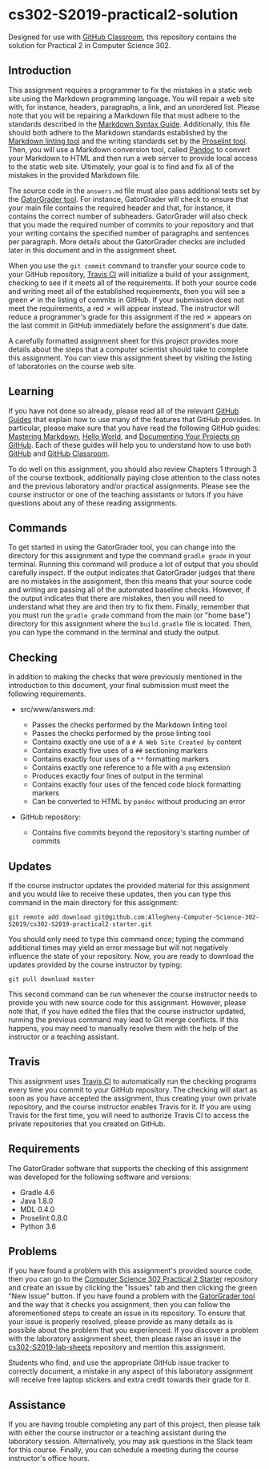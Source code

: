 <!---

TASK LIST:

  * Use cp -rf *.* to copy all of the files and directories in this repository
    to the starter repository for this assignment
  * Change into the directory for the starer repository
  * Update the header (e.g., #) to only give the name of the assignment
  * Update the first paragraph to include the commented-out content
  * Change the link in the # Problems section to point to this lab's starter
  * Create the assignment in the GitHub Classroom, noting the URL
  * Test the assignment by accepting it with your own GitHub account
  * Check to ensure that your GitHub repository is created correctly
  * Share the assignment link with all of the students using email or Slack

PROBLEMS?

  * Contact Gregory M. Kapfhammer by email or Slack
  * Raise an issue in the GitHub repository for this assignment

-->

# cs302-S2019-practical2-solution

Designed for use with [GitHub Classroom](https://classroom.github.com/), this
repository contains the solution for Practical 2 in Computer Science 302.

<!--

 Since the Travis builds for this repository will initially fail (as evidenced by
 a red &#x2717; appearing in the commit logs instead of a green &#x2714;), the
 programmer is responsible for completing all of the steps needed to satisfy the
 requirements for the assignment, thus causing a &#x2714; to instead appear in
 the commit logs.

-->

## Introduction

This assignment requires a programmer to fix the mistakes in a static web site
using the Markdown programming language. You will repair a web site with, for
instance, headers, paragraphs, a link, and an unordered list. Please note that
you will be repairing a Markdown file that must adhere to the standards
described in the [Markdown Syntax
Guide](https://guides.github.com/features/mastering-markdown/). Additionally,
this file should both adhere to the Markdown standards established by the
[Markdown linting tool](https://github.com/markdownlint/markdownlint) and the
writing standards set by the [Proselint tool](http://proselint.com/). Then, you
will use a Markdown conversion tool, called [Pandoc](https://pandoc.org/) to
convert your Markdown to HTML and then run a web server to provide local access
to the static web site. Ultimately, your goal is to find and fix all of the
mistakes in the provided Markdown file.

The source code in the `answers.md` file must also pass additional tests set by
the [GatorGrader tool](https://github.com/GatorEducator/gatorgrader). For instance,
GatorGrader will check to ensure that your main file contains the required
header and that, for instance, it contains the correct number of subheaders.
GatorGrader will also check that you made the required number of commits to your
repository and that your writing contains the specified number of paragraphs and
sentences per paragraph. More details about the GatorGrader checks are included
later in this document and in the assignment sheet.

When you use the `git commit` command to transfer your source code to your
GitHub repository, [Travis CI](https://travis-ci.com/) will initialize a build
of your assignment, checking to see if it meets all of the requirements. If both
your source code and writing meet all of the established requirements, then you
will see a green &#x2714; in the listing of commits in GitHub. If your
submission does not meet the requirements, a red &#x2717; will appear instead.
The instructor will reduce a programmer's grade for this assignment if the red
&#x2717; appears on the last commit in GitHub immediately before the
assignment's due date.

A carefully formatted assignment sheet for this project provides more details
about the steps that a computer scientist should take to complete this
assignment. You can view this assignment sheet by visiting the listing of
laboratories on the course web site.

## Learning

If you have not done so already, please read all of the relevant [GitHub
Guides](https://guides.github.com/) that explain how to use many of the features
that GitHub provides. In particular, please make sure that you have read the
following GitHub guides: [Mastering
Markdown](https://guides.github.com/features/mastering-markdown/), [Hello
World](https://guides.github.com/activities/hello-world/), and [Documenting Your
Projects on GitHub](https://guides.github.com/features/wikis/). Each of these
guides will help you to understand how to use both [GitHub](http://github.com) and
[GitHub Classroom](https://classroom.github.com/).

To do well on this assignment, you should also review Chapters 1 through 3 of
the course textbook, additionally paying close attention to the class notes and
the previous laboratory and/or practical assignments. Please see the course
instructor or one of the teaching assistants or tutors if you have questions
about any of these reading assignments.

## Commands

To get started in using the GatorGrader tool, you can change into the directory
for this assignment and type the command `gradle grade` in your terminal.
Running this command will produce a lot of output that you should carefully
inspect. If the output indicates that GatorGrader judges that there are no
mistakes in the assignment, then this means that your source code and writing
are passing all of the automated baseline checks. However, if the output
indicates that there are mistakes, then you will need to understand what they
are and then try to fix them. Finally, remember that you must run the `gradle
grade` command from the main (or "home base") directory for this assignment
where the `build.gradle` file is located. Then, you can type the command in
the terminal and study the output.

## Checking

In addition to making the checks that were previously mentioned in the
introduction to this document, your final submission must meet the following
requirements.

- src/www/answers.md:
  - Passes the checks performed by the Markdown linting tool
  - Passes the checks performed by the prose linting tool
  - Contains exactly one use of a `# A Web Site Created by` content
  - Contains exactly five uses of a `##` sectioning markers
  - Contains exactly four uses of a `**` formatting markers
  - Contains exactly one reference to a file with a `png` extension
  - Produces exactly four lines of output in the terminal
  - Contains exactly four uses of the fenced code block formatting markers
  - Can be converted to HTML by `pandoc` without producing an error

- GitHub repository:
  - Contains five commits beyond the repository's starting number of commits

## Updates

If the course instructor updates the provided material for this assignment and
you would like to receive these updates, then you can type this command in the
main directory for this assignment:

```
git remote add download git@github.com:Allegheny-Computer-Science-302-S2019/cs302-S2019-practical2-starter.git
```

You should only need to type this command once; typing the command additional
times may yield an error message but will not negatively influence the state of
your repository. Now, you are ready to download the updates provided by the
course instructor by typing:

```
git pull download master
```

This second command can be run whenever the course instructor needs to provide
you with new source code for this assignment. However, please note that, if you
have edited the files that the course instructor updated, running the previous
command may lead to Git merge conflicts. If this happens, you may need to
manually resolve them with the help of the instructor or a teaching assistant.

## Travis

This assignment uses [Travis CI](https://travis-ci.com/) to automatically run
the checking programs every time you commit to your GitHub repository. The
checking will start as soon as you have accepted the assignment, thus creating
your own private repository, and the course instructor enables Travis for it. If
you are using Travis for the first time, you will need to authorize Travis CI to
access the private repositories that you created on GitHub.

## Requirements

The GatorGrader software that supports the checking of this assignment was
developed for the following software and versions:

- Gradle 4.6
- Java 1.8.0
- MDL 0.4.0
- Proselint 0.8.0
- Python 3.6

## Problems

If you have found a problem with this assignment's provided source code, then
you can go to the [Computer Science 302 Practical 2
Starter](https://github.com/Allegheny-Computer-Science-302-S2019/cs302-S2019-practical2-starter)
repository and create an issue by clicking the "Issues" tab and then clicking
the green "New Issue" button. If you have found a problem with the [GatorGrader
tool](https://github.com/GatorEducator/gatorgrader) and the way that it checks you
assignment, then you can follow the aforementioned steps to create an issue in
its repository. To ensure that your issue is properly resolved, please provide
as many details as is possible about the problem that you experienced. If you
discover a problem with the laboratory assignment sheet, then please raise an
issue in the
[cs302-S2019-lab-sheets](https://github.com/Allegheny-Computer-Science-302-S2019/cs302-S2019-sheets)
repository and mention this assignment.

Students who find, and use the appropriate GitHub issue tracker to correctly
document, a mistake in any aspect of this laboratory assignment will receive
free laptop stickers and extra credit towards their grade for it.

## Assistance

If you are having trouble completing any part of this project, then please talk
with either the course instructor or a teaching assistant during the laboratory
session. Alternatively, you may ask questions in the Slack team for this
course. Finally, you can schedule a meeting during the course instructor's
office hours.
